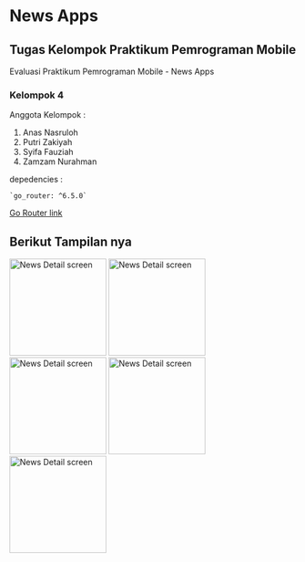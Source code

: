 # News Apps

## Tugas Kelompok Praktikum Pemrograman Mobile
Evaluasi Praktikum Pemrograman Mobile - News Apps

### Kelompok 4

Anggota Kelompok :

1. Anas Nasruloh
2. Putri Zakiyah
3. Syifa Fauziah
4. Zamzam Nurahman


  depedencies :  
    
    `go_router: ^6.5.0`
  <a href='https://pub.dev/packages/go_router'>Go Router link</a>



## Berikut Tampilan nya
<div>

<img src="https://user-images.githubusercontent.com/80303709/231316103-0a3cc2c3-c5b8-496e-8055-9d189c3ef824.png" alt="News Detail screen" width=170/>
<img src="https://user-images.githubusercontent.com/80303709/231316256-9fa9998d-af7e-4871-acd7-cff8090832b1.png" alt="News Detail screen" width=170/>
<img src="https://user-images.githubusercontent.com/80303709/231316296-7b1ddc4d-0ed8-4f55-964c-0c7358c3b036.png" alt="News Detail screen" width=170/>
<img src="https://user-images.githubusercontent.com/80303709/231316370-f4fcd4b1-0a60-4f4d-8daf-7b05a15713bb.png" alt="News Detail screen" width=170/>
<img src="https://user-images.githubusercontent.com/80303709/231316416-9166365a-dd93-4e0e-ada1-259abc869a8e.png" alt="News Detail screen" width=170/>

</div>
